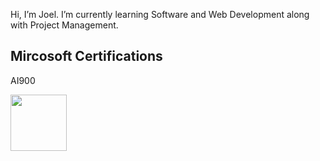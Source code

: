 Hi, I’m Joel.
I’m currently learning Software and Web Development along with Project Management.


## Mircosoft Certifications

AI900

<img src="https://github.com/joel-mainey/joel-mainey/assets/64710295/a3ed4c9a-1804-466c-ad3d-2dcb9b87b0b6" width="90px">
